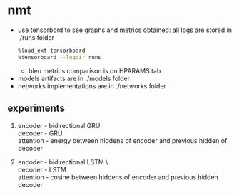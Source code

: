 # nmt

* use tensorbord to see graphs and metrics obtained: all logs are stored in ./runs folder
  ```bash
  %load_ext tensorboard
  %tensorboard --logdir runs
  ```
  * bleu metrics comparison is on HPARAMS tab 
* models artifacts are in ./models folder
* networks implementations are in ./networks folder

## experiments
1. encoder - bidirectional GRU \
   decoder - GRU \
attention - energy between hiddens of encoder and previous hidden of decoder


2. encoder - bidirectional LSTM \   
   decoder - LSTM \
attention - cosine between hiddens of encoder and previous hidden decoder